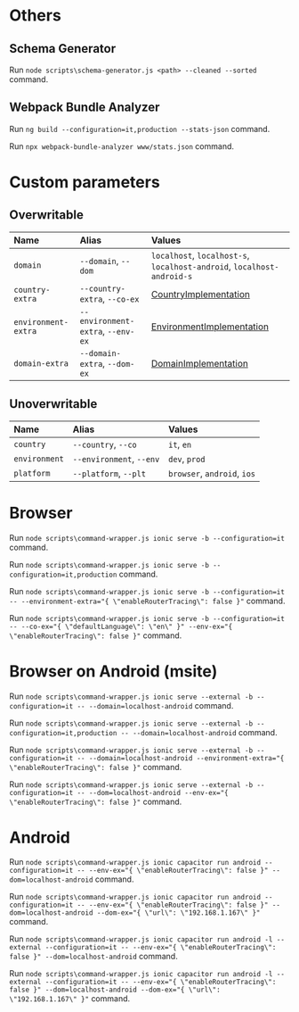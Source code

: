 # Others

## Schema Generator

Run `node scripts\schema-generator.js <path> --cleaned --sorted` command.

## Webpack Bundle Analyzer

Run `ng build --configuration=it,production --stats-json` command.

Run `npx webpack-bundle-analyzer www/stats.json` command.


# Custom parameters

## Overwritable

| Name                | Alias                             | Values                                                                                                |
|:--------------------|:----------------------------------|:------------------------------------------------------------------------------------------------------|
| `domain`            | `--domain`, `--dom`               | `localhost`, `localhost-s`, `localhost-android`, `localhost-android-s`                                |
| `country-extra`     | `--country-extra`, `--co-ex`      | [CountryImplementation](../src/countries/common/implementations/countries.implementation.ts)          |
| `environment-extra` | `--environment-extra`, `--env-ex` | [EnvironmentImplementation](../src/environments/common/implementations/environment.implementation.ts) |
| `domain-extra`      | `--domain-extra`, `--dom-ex`      | [DomainImplementation](../src/domains/common/implementations/domains.implementation.ts)               |

## Unoverwritable

| Name          | Alias                    | Values                      |
|:--------------|:-------------------------|:----------------------------|
| `country`     | `--country`, `--co`      | `it`, `en`                  |
| `environment` | `--environment`, `--env` | `dev`, `prod`               |
| `platform`    | `--platform`, `--plt`    | `browser`, `android`, `ios` |


# Browser

Run `node scripts\command-wrapper.js ionic serve -b --configuration=it` command.

Run `node scripts\command-wrapper.js ionic serve -b --configuration=it,production` command.

Run `node scripts\command-wrapper.js ionic serve -b --configuration=it -- --environment-extra="{ \"enableRouterTracing\": false }"` command.

Run `node scripts\command-wrapper.js ionic serve -b --configuration=it -- --co-ex="{ \"defaultLanguage\": \"en\" }" --env-ex="{ \"enableRouterTracing\": false }"` command.


# Browser on Android (msite)

Run `node scripts\command-wrapper.js ionic serve --external -b --configuration=it -- --domain=localhost-android` command.

Run `node scripts\command-wrapper.js ionic serve --external -b --configuration=it,production -- --domain=localhost-android` command.

Run `node scripts\command-wrapper.js ionic serve --external -b --configuration=it -- --domain=localhost-android --environment-extra="{ \"enableRouterTracing\": false }"` command.

Run `node scripts\command-wrapper.js ionic serve --external -b --configuration=it -- --dom=localhost-android --env-ex="{ \"enableRouterTracing\": false }"` command.


# Android

Run `node scripts\command-wrapper.js ionic capacitor run android --configuration=it -- --env-ex="{ \"enableRouterTracing\": false }" --dom=localhost-android` command.

Run `node scripts\command-wrapper.js ionic capacitor run android --configuration=it -- --env-ex="{ \"enableRouterTracing\": false }" --dom=localhost-android --dom-ex="{ \"url\": \"192.168.1.167\" }"` command.

Run `node scripts\command-wrapper.js ionic capacitor run android -l --external --configuration=it -- --env-ex="{ \"enableRouterTracing\": false }" --dom=localhost-android` command.

Run `node scripts\command-wrapper.js ionic capacitor run android -l --external --configuration=it -- --env-ex="{ \"enableRouterTracing\": false }" --dom=localhost-android --dom-ex="{ \"url\": \"192.168.1.167\" }"` command.
